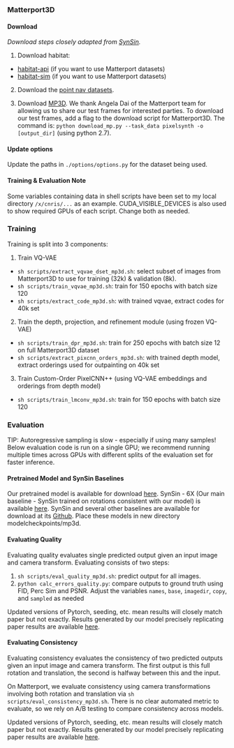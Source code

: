 ### Matterport3D

#### Download
*Download steps closely adapted from [SynSin](https://github.com/facebookresearch/synsin/blob/master/MP3D.md).*

1. Download habitat:
- [habitat-api](https://github.com/facebookresearch/habitat-api) (if you want to use Matterport datasets)
- [habitat-sim](https://github.com/facebookresearch/habitat-sim) (if you want to use Matterport datasets)

2. Download the [point nav datasets](https://github.com/facebookresearch/habitat-api#task-datasets).

3. Download [MP3D](https://niessner.github.io/Matterport/). 
We thank Angela Dai of the Matterport team for allowing us to share our test frames for interested parties. 
To download our test frames, add a flag to the download script for Matterport3D. The command is:
`python download_mp.py --task_data pixelsynth -o [output_dir]` (using python 2.7).

#### Update options

Update the paths in `./options/options.py` for the dataset being used.

#### Training & Evaluation Note

Some variables containing data in shell scripts have been set to my local directory `/x/cnris/...` as an example. CUDA_VISIBLE_DEVICES is also used to show required GPUs of each script. Change both as needed.

### Training

Training is split into 3 components: 

1. Train VQ-VAE
- `sh scripts/extract_vqvae_dset_mp3d.sh`: select subset of images from Matterport3D to use for training (32k) & validation (8k).
- `sh scripts/train_vqvae_mp3d.sh`: train for 150 epochs with batch size 120
- `sh scripts/extract_code_mp3d.sh`: with trained vqvae, extract codes for 40k set

2. Train the depth, projection, and refinement module (using frozen VQ-VAE)
- `sh scripts/train_dpr_mp3d.sh`: train for 250 epochs with batch size 12 on full Matterport3D dataset
- `sh scripts/extract_pixcnn_orders_mp3d.sh`: with trained depth model, extract orderings used for outpainting on 40k set

3. Train Custom-Order PixelCNN++ (using VQ-VAE embeddings and orderings from depth model)
- `sh scripts/train_lmconv_mp3d.sh`: train for 150 epochs with batch size 120

### Evaluation

TIP: Autoregressive sampling is slow - especially if using many samples! Below evaluation code is run on a single GPU; we recommend running multiple times across GPUs with different splits of the evaluation set for faster inference.

#### Pretrained Model and SynSin Baselines
Our pretrained model is available for download [here](https://fouheylab.eecs.umich.edu/~cnris/pixelsynth/modelcheckpoints/mp3d/pixelsynth.pth). SynSin - 6X (Our main baseline - SynSin trained on rotations consistent with our model) is available [here](https://fouheylab.eecs.umich.edu/~cnris/pixelsynth/modelcheckpoints/mp3d/synsin_6x.pth).
SynSin and several other baselines are available for download at its [Github](https://github.com/facebookresearch/synsin). Place these models in new directory modelcheckpoints/mp3d.

#### Evaluating Quality

Evaluating quality evaluates single predicted output given an input image and camera transform. Evaluating consists of two steps:

1. `sh scripts/eval_quality_mp3d.sh`: predict output for all images.
2. `python calc_errors_quality.py`: compare outputs to ground truth using FID, Perc Sim and PSNR. Adjust the variables `names`, `base`, `imagedir`, `copy`, and `sampled` as needed

Updated versions of Pytorch, seeding, etc. mean results will closely match paper but not exactly.
Results generated by our model precisely replicating paper results are available [here](https://fouheylab.eecs.umich.edu/~cnris/pixelsynth/our_results/quality/mp3d/ours.zip).

#### Evaluating Consistency

Evaluating consistency evaluates the consistency of two predicted outputs given an input image and camera transform. 
The first output is this full rotation and translation, the second is halfway between this and the input. 

On Matterport, we evaluate consistency using camera transformations involving both rotation and translation via `sh scripts/eval_consistency_mp3d.sh`. There is no clear automated metric to evaluate, so we rely on A/B testing to compare consistency across models.

Updated versions of Pytorch, seeding, etc. mean results will closely match paper but not exactly.
Results generated by our model precisely replicating paper results are available [here](https://fouheylab.eecs.umich.edu/~cnris/pixelsynth/our_results/consistency/mp3d/ours.zip).
